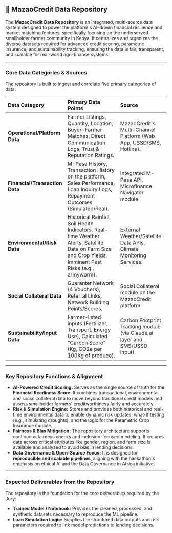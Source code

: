 ## 💾 MazaoCredit Data Repository

The **MazaoCredit Data Repository** is an integrated, multi-source data system designed to power the platform's AI-driven financial resilience and market matching features, specifically focusing on the underserved smallholder farmer community in Kenya. It centralizes and organizes the diverse datasets required for advanced credit scoring, parametric insurance, and sustainability tracking, ensuring the data is fair, transparent, and scalable for real-world agri-finance systems.

---

### **Core Data Categories & Sources**

The repository is built to ingest and correlate five primary categories of data:

| Data Category | Primary Data Points | Source |
| :--- | :--- | :--- |
| **Operational/Platform Data** | Farmer Listings, Quantity, Location, Buyer-Farmer Matches, Direct Communication Logs, Trust & Reputation Ratings. | MazaoCredit's Multi-Channel Platform (Web App, USSD/SMS, Hotline). |
| **Financial/Transaction Data** | M-Pesa History, Transaction History on the platform, Sales Performance, Loan Inquiry Logs, Repayment Outcomes (Simulated/Real). | Integrated M-Pesa API, Microfinance Navigator module. |
| **Environmental/Risk Data** | Historical Rainfall, Soil Health Indicators, Real-time Weather Alerts, Satellite Data on Farm Size and Crop Yields, Imminent Pest Risks (e.g., armyworm). | External Weather/Satellite Data APIs, Climate Monitoring Services. |
| **Social Collateral Data** | Guaranter Network (4 Vouchers), Referral Links, Network Building Points/Scores. | Social Collateral module on the MazaoCredit platform. |
| **Sustainability/Input Data** | Farmer-listed inputs (Fertilizer, Transport, Energy Use), Calculated "Carbon Score" (Kg, CO2e per 100Kg of produce). | Carbon Footprint Tracking module (via Claude.ai layer and SMS/USSD input). |

---

### **Key Repository Functions & Alignment**

* **AI-Powered Credit Scoring:** Serves as the single source of truth for the **Financial Readiness Score**. It combines transactional, environmental, and social collateral data to move beyond traditional credit models and assess smallholder farmers' creditworthiness fairly and accurately.
* **Risk & Simulation Engine:** Stores and provides both historical and real-time environmental data to enable dynamic risk updates, what-if testing (e.g., simulating droughts), and the logic for the Parametric Crop Insurance module.
* **Fairness & Bias Mitigation:** The repository architecture supports continuous fairness checks and inclusion-focused modeling. It ensures data across critical attributes like gender, region, and farm size is available and analyzed to avoid bias in lending decisions.
* **Data Governance & Open-Source Focus:** It is designed for **reproducible and scalable pipelines**, aligning with the hackathon's emphasis on ethical AI and the Data Governance in Africa initiative.

---

### **Expected Deliverables from the Repository**

The repository is the foundation for the core deliverables required by the Jury:

* **Trained Model / Notebook:** Provides the cleaned, processed, and synthetic datasets necessary to reproduce the ML pipeline.
* **Loan Simulation Logic:** Supplies the structured data outputs and risk parameters required to link model predictions to lending decisions.
